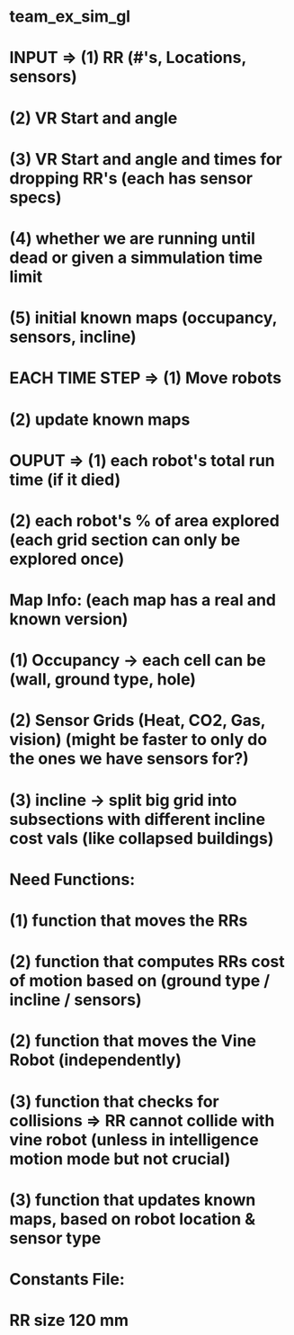# team_ex_sim_gl


# INPUT => (1) RR (#'s, Locations, sensors)
#          (2) VR Start and angle
#          (3) VR Start and angle and times for dropping RR's (each has sensor specs)
#          (4) whether we are running until dead or given a simmulation time limit
#          (5) initial known maps (occupancy, sensors, incline)

# EACH TIME STEP => (1) Move robots
#                   (2) update known maps

# OUPUT => (1) each robot's total run time (if it died) 
#          (2) each robot's % of area explored (each grid section can only be explored once)

# Map Info: (each map has a real and known version)
#   (1) Occupancy -> each cell can be (wall, ground type, hole)
#   (2) Sensor Grids (Heat, CO2, Gas, vision) (might be faster to only do the ones we have sensors for?)
#   (3) incline -> split big grid into subsections with different incline cost vals (like collapsed buildings)

# Need Functions:
#   (1) function that moves the RRs 
#   (2) function that computes RRs cost of motion based on (ground type / incline / sensors)
#   (2) function that moves the Vine Robot (independently)
#   (3) function that checks for collisions => RR cannot collide with vine robot (unless in intelligence motion mode but not crucial)
#   (3) function that updates known maps, based on robot location & sensor type

# Constants File:
#  RR size 120 mm 
